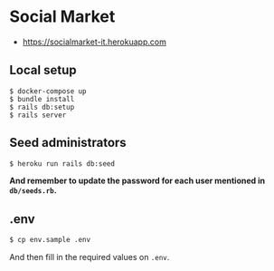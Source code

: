 # Social Market

- https://socialmarket-it.herokuapp.com

## Local setup

```
$ docker-compose up
$ bundle install
$ rails db:setup
$ rails server
```

## Seed administrators

```bash
$ heroku run rails db:seed
```

**And remember to update the password for each user mentioned in `db/seeds.rb`.**

## .env

```bash
$ cp env.sample .env
```

And then fill in the required values on `.env`.
